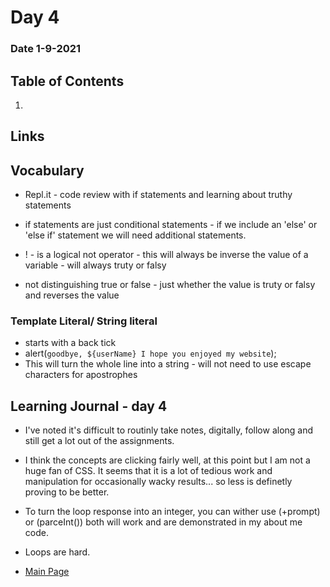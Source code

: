 # Day 4
### Date 1-9-2021
  
## Table of Contents
1. []()

## Links

## Vocabulary

- Repl.it - code review with if statements and learning about truthy statements
- if statements are just conditional statements - if we include an 'else' or 'else if' statement we will need additional statements.

- ! - is a logical not operator - this will always be inverse the value of a variable - will always truty or falsy
 - not distinguishing true or false - just whether the value is truty or falsy and reverses the value

 ### Template Literal/ String literal

 - starts with a back tick
 - alert(`goodbye, ${userName} I hope you enjoyed my website`);
 - This will turn the whole line into a string - will not need to use escape characters for apostrophes
 
 ## Learning Journal - day 4
 - I've noted it's difficult to routinly take notes, digitally, follow along and still get a lot out of the assignments.
 - I think the concepts are clicking fairly well, at this point but I am not a huge fan of CSS. It seems that it is a lot of tedious work and manipulation for occasionally wacky results... so less is definetly proving to be better.

- To turn the loop response into an integer, you can wither use (+prompt) or (parceInt()) both will work and are demonstrated in my about me code.

- Loops are hard.








- [Main Page](https://jinman36.github.io/reading-notes/)